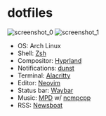 # dotfiles
![screenshot_0](https://github.com/danieloh0714/dotfiles/assets/57500135/43520119-4c43-4834-86fd-d068136f9b54)
![screenshot_1](https://github.com/danieloh0714/dotfiles/assets/57500135/dada49f1-ac7e-49f2-9765-c29c3c696bb9)
- OS: Arch Linux
- Shell: [Zsh](https://github.com/danieloh0714/dotfiles/tree/main/.config/zsh)
- Compositor: [Hyprland](https://github.com/danieloh0714/dotfiles/blob/main/.config/hypr)
- Notifications: [dunst](https://github.com/danieloh0714/dotfiles/blob/main/.config/dunst/dunstrc)
- Terminal: [Alacritty](https://github.com/danieloh0714/dotfiles/blob/main/.config/alacritty)
- Editor: [Neovim](https://github.com/danieloh0714/nvim)
- Status bar: [Waybar](https://github.com/danieloh0714/dotfiles/tree/main/.config/waybar)
- Music: [MPD](https://github.com/danieloh0714/dotfiles/blob/main/.config/mpd/mpd.conf) w/ [ncmpcpp](https://github.com/danieloh0714/dotfiles/tree/main/.config/ncmpcpp)
- RSS: [Newsboat](https://github.com/danieloh0714/dotfiles/blob/main/.config/newsboat/config)
